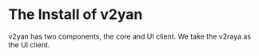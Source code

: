 # The Install of v2yan
v2yan has two components, the core and UI client. We take the v2raya as the UI client.


